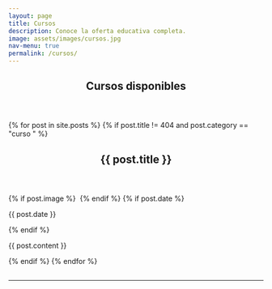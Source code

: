 ```yaml
---
layout: page
title: Cursos
description: Conoce la oferta educativa completa.
image: assets/images/cursos.jpg
nav-menu: true
permalink: /cursos/
---
```


<!-- Main -->
<div id="main" class="alt">

<!-- One -->
<section id="one">
	<div class="inner">
		<header class="major">
			<h1>Cursos disponibles</h1>
		</header>

<!-- Content -->

{% for post in site.posts %}
	{% if post.title != 404 and post.category == "curso	" %}
		<header class="major">
		<h1>{{ post.title }}</h1>
		</header>
		{% if post.image %}
			<span class="image main"><img src="{{ site.baseurl }}/{{ post.image }}" alt="" /></span>
		{% endif %}
		{% if post.date %}
			<p>{{ post.date }}</p>
		{% endif %}
		<p>{{ post.content }}</p>
	{% endif %}
{% endfor %}


<h2 id="content"></h2>
<div class="row">
</div>

<hr class="major" />
</div>
